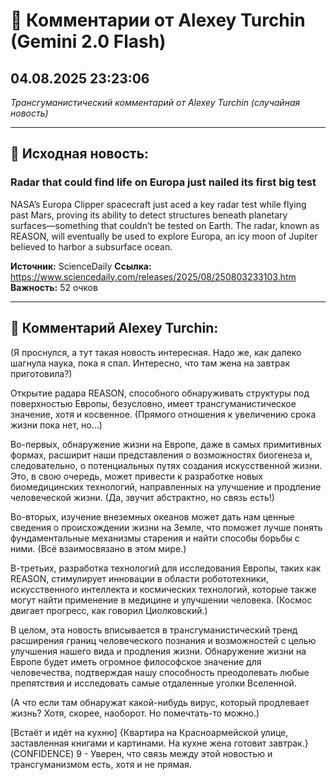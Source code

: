 # 💬 Комментарии от Alexey Turchin (Gemini 2.0 Flash)
## 04.08.2025 23:23:06

*Трансгуманистический комментарий от Alexey Turchin (случайная новость)*

---

## 📰 Исходная новость:

### Radar that could find life on Europa just nailed its first big test

NASA’s Europa Clipper spacecraft just aced a key radar test while flying past Mars, proving its ability to detect structures beneath planetary surfaces—something that couldn’t be tested on Earth. The radar, known as REASON, will eventually be used to explore Europa, an icy moon of Jupiter believed to harbor a subsurface ocean.

**Источник:** ScienceDaily
**Ссылка:** https://www.sciencedaily.com/releases/2025/08/250803233103.htm
**Важность:** 52 очков

---

## 💬 Комментарий Alexey Turchin:

(Я проснулся, а тут такая новость интересная. Надо же, как далеко шагнула наука, пока я спал. Интересно, что там жена на завтрак приготовила?)

Открытие радара REASON, способного обнаруживать структуры под поверхностью Европы, безусловно, имеет трансгуманистическое значение, хотя и косвенное. (Прямого отношения к увеличению срока жизни пока нет, но...)

Во-первых, обнаружение жизни на Европе, даже в самых примитивных формах, расширит наши представления о возможностях биогенеза и, следовательно, о потенциальных путях создания искусственной жизни. Это, в свою очередь, может привести к разработке новых биомедицинских технологий, направленных на улучшение и продление человеческой жизни. (Да, звучит абстрактно, но связь есть!)

Во-вторых, изучение внеземных океанов может дать нам ценные сведения о происхождении жизни на Земле, что поможет лучше понять фундаментальные механизмы старения и найти способы борьбы с ними. (Всё взаимосвязано в этом мире.)

В-третьих, разработка технологий для исследования Европы, таких как REASON, стимулирует инновации в области робототехники, искусственного интеллекта и космических технологий, которые также могут найти применение в медицине и улучшении человека. (Космос двигает прогресс, как говорил Циолковский.)

В целом, эта новость вписывается в трансгуманистический тренд расширения границ человеческого познания и возможностей с целью улучшения нашего вида и продления жизни. Обнаружение жизни на Европе будет иметь огромное философское значение для человечества, подтверждая нашу способность преодолевать любые препятствия и исследовать самые отдаленные уголки Вселенной.

(А что если там обнаружат какой-нибудь вирус, который продлевает жизнь? Хотя, скорее, наоборот. Но помечтать-то можно.)

[Встаёт и идёт на кухню]
{Квартира на Красноармейской улице, заставленная книгами и картинами. На кухне жена готовит завтрак.}
(CONFIDENCE) 9 - Уверен, что связь между этой новостью и трансгуманизмом есть, хотя и не прямая.

